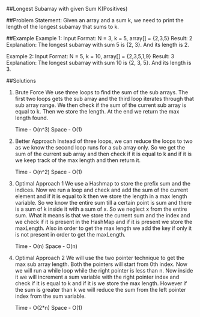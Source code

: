 ##Longest Subarray with given Sum K(Positives)

##Problem Statement: Given an array and a sum k, we need to print the length of the longest subarray that sums to k.

##Example
Example 1:
Input Format: N = 3, k = 5, array[] = {2,3,5}
Result: 2
Explanation: The longest subarray with sum 5 is {2, 3}. And its length is 2.

Example 2:
Input Format: N = 5, k = 10, array[] = {2,3,5,1,9}
Result: 3
Explanation: The longest subarray with sum 10 is {2, 3, 5}. And its length is 3.

##Solutions

1. Brute Force
   We use three loops to find the sum of the sub arrays. The first two loops gets the sub array and the third loop iterates through that sub array range. We then check if the sum of the current sub array is equal to k. Then we store the length. At the end we return the max length found.

   Time - O(n^3)
   Space - O(1)

2. Better Approach
   Instead of three loops, we can reduce the loops to two as we know the second loop runs for a sub array only. So we get the sum of the current sub array and then check if it is equal to k and if it is we keep track of the max length and then return it.

   Time - O(n^2)
   Space - O(1)

3. Optimal Approach 1
   We use a Hashmap to store the prefix sum and the indices. Now we run a loop and check and add the sum of the current element and if it is equal to k then we store the length in a max length variable. So we know the entire sum till a certain point is sum and there is a sum of k inside it with a sum of x. So we neglect x from the entire sum. What it means is that we store the current sum and the index and we check if it is present in the HashMap and if it is present we store the maxLength. Also in order to get the max length we add the key if only it is not present in order to get the maxLength.

   Time - O(n)
   Space - O(n)

4. Optimal Approach 2
   We will use the two pointer technique to get the max sub array length. Both the pointers will start from 0th index. Now we will run a while loop while the right pointer is less than n. Now inside it we will increment a sum variable with the right pointer index and check if it is equal to k and if it is we store the max length. However if the sum is greater than k we will reduce the sum from the left pointer index from the sum variable.

   Time - O(2*n)
   Space - O(1)
